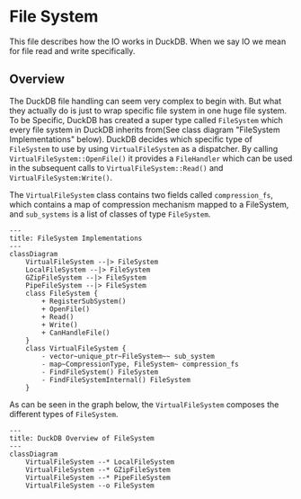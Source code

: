 # File System

This file describes how the IO works in DuckDB. When we say IO we mean for file read and write specifically. 

## Overview

The DuckDB file handling can seem very complex to begin with. But what they actually do is just to wrap specific file system in one huge file system. To be Specific, DuckDB has created a super type called `FileSystem` which every file system in DuckDB inherits from(See class diagram "FileSystem Implementations" below). DuckDB decides which specific type of `FileSystem` to use by using `VirtualFileSystem` as a dispatcher. By calling `VirtualFileSystem::OpenFile()` it provides a `FileHandler` which can be used in the subsequent calls to `VirtualFileSystem::Read()` and `VirtualFileSystem:Write()`.

The `VirtualFileSystem` class contains two fields called `compression_fs`, which contains a map of compression mechanism mapped to a FileSystem, and `sub_systems` is a list of classes of type `FileSystem`. 

```mermaid
---
title: FileSystem Implementations
---
classDiagram
    VirtualFileSystem --|> FileSystem
    LocalFileSystem --|> FileSystem
    GZipFileSystem --|> FileSystem
    PipeFileSystem --|> FileSystem
    class FileSystem {
        + RegisterSubSystem()
        + OpenFile()
        + Read()
        + Write()
        + CanHandleFile()
    }
    class VirtualFileSystem {
        - vector~unique_ptr~FileSystem~~ sub_system 
        - map~CompressionType, FileSystem~ compression_fs 
        - FindFileSystem() FileSystem
        - FindFileSystemInternal() FileSystem
    }

```

As can be seen in the graph below, the `VirtualFileSystem` composes the different types of `FileSystem`.

```mermaid
---
title: DuckDB Overview of FileSystem
---
classDiagram
    VirtualFileSystem --* LocalFileSystem
    VirtualFileSystem --* GZipFileSystem
    VirtualFileSystem --* PipeFileSystem
    VirtualFileSystem --o FileSystem
```
